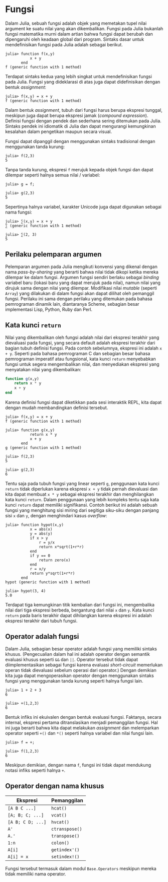 # Fungsi

Dalam Julia, sebuah fungsi adalah objek yang memetakan tupel nilai argument
ke suatu nilai yang akan dikembalikan. Fungsi pada Julia bukanlah fungsi
matematika murni dalam artian bahwa fungsi dapat berubah dan dipengaruhi oleh
keadaan global dari program.
Sintaks dasar untuk mendefinisikan fungsi pada Julia adalah sebagai berikut.

```julia-repl
julia> function f(x,y)
           x + y
       end
f (generic function with 1 method)
```

Terdapat sintaks kedua yang lebih singkat untuk mendefinisikan fungsi pada
Julia. Fungsi yang dideklarasi di atas juga dapat didefinisikan dengan
bentuk *assignment*:

```julia-repl
julia> f(x,y) = x + y
f (generic function with 1 method)
```

Dalam bentuk *assignment*, tubuh dari fungsi harus berupa ekspresi tunggal,
meskipun juga dapat berupa ekspresi jamak (*compound expression*).
Definisi fungsi dengan pendek dan sederhana sering ditemukan pada Julia.
Sintaks pendek ini idiomatik di Julia dan dapat mengurangi kemungkinan
kesalahan dalam pengetikan maupun secara visual.

Fungsi dapat dipanggil dengan menggunakan sintaks tradisional dengan
menggunakan tanda kurung:

```julia-repl
julia> f(2,3)
5
```

Tanpa tanda kurung, ekspresi `f` merujuk kepada objek fungsi dan dapat
dilempar seperti halnya semua nilai / variabel:

```julia-repl
julia> g = f;

julia> g(2,3)
5
```

Sepertinya halnya variabel, karakter Unicode juga dapat digunakan sebagai nama
fungsi:

```julia-repl
julia> ∑(x,y) = x + y
∑ (generic function with 1 method)

julia> ∑(2, 3)
5
```

## Perilaku pelemparan argumen

Pelemparan argumen pada Julia mengikuti konvensi yang dikenal dengan nama
*pass-by-sharing* yang berarti bahwa nilai tidak dikopi ketika mereka dilempar
ke dalam fungsi. Argumen fungsi sendiri berlaku sebagai *binding* variabel baru
(lokasi baru yang dapat merujuk pada nilai), namun nilai yang dirujuk sama
dengan nilai yang dilempar. Modifikasi nilai *mutable* (seperti `Array`)
yang dilakukan di dalam fungsi akan dapat dilihat oleh pemanggil fungsi.
Perilaku ini sama dengan perilaku yang ditemukan pada bahasa pemrograman
dinamik lain, diantaranya Scheme, sebagian besar
implementasi Lisp, Python, Ruby dan Perl.

## Kata kunci `return`

Nilai yang dikembalikan oleh fungsi adalah nilai dari ekspresi terakhir yang
dievaluasi pada fungsi, yang secara default adalah ekspresi terakhir dari
bagian tubuh definisi fungsi. Pada contoh sebelumnya, ekspresi ini adalah
`x + y`. Seperti pada bahasa pemrograman C dan sebagian besar bahasa pemrograman
imperatif atau fungsional, kata kunci `return` menyebabkan fungsi untuk
segera mengembalikan nilai, dan menyediakan ekspresi yang menyatakan nilai yang
dikembalikan:

```julia
function g(x,y)
    return x * y
    x + y
end
```

Karena definisi fungsi dapat diketikkan pada sesi interaktik REPL, kita dapat
dengan mudah membandingkan definisi tersebut.

```julia-repl
julia> f(x,y) = x + y
f (generic function with 1 method)

julia> function g(x,y)
           return x * y
           x + y
       end
g (generic function with 1 method)

julia> f(2,3)
5

julia> g(2,3)
6
```

Tentu saja pada tubuh fungsi yang linear seperti `g`, penggunaan kata kunci
`return` tidak diperlukan karena ekspresi `x + y` tidak pernah dievaluasi dan
kita dapat membuat `x * y` sebagai ekspresi terakhir dan menghilangkan kata
kunci `return`. Dalam penggunaan yang lebih kompleks tentu saja kata kunci
`return` dapat memiliki signifikansi. Contoh berikut ini adalah sebuah fungsi
yang menghitung sisi miring dari segitiga siku-siku dengan panjang sisi
`x` dan `y`, dengan menghindari kasus *overflow*:

```julia-repl
julia> function hypot(x,y)
           x = abs(x)
           y = abs(y)
           if x > y
               r = y/x
               return x*sqrt(1+r*r)
           end
           if y == 0
               return zero(x)
           end
           r = x/y
           return y*sqrt(1+r*r)
       end
hypot (generic function with 1 method)

julia> hypot(3, 4)
5.0
```

Terdapat tiga kemungkinan titik kembalian dari fungsi ini, mengembalika nilai
dari tiga ekspresi berbeda, bergantung dari nilai `x` dan `y`. Kata kunci
`return` pada baris terakhir dapat dihilangkan karena ekspresi ini adalah
ekspresi terakhir dari tubuh fungsi.

## Operator adalah fungsi

Dalam Julia, sebagian besar operator adalah fungsi yang memiliki sintaks
khusus.
(Pengecualian dalam hal ini
adalah operator dengan semantik evaluasi khusus seperti
`&&` dan `||`. Operator tersebut tidak dapat diimplementasikan sebagai fungsi
karena evaluasi *short-circuit* memerlukan operan tidak dievaluasi sebelum
operasi dari operator.)
Dengan demikian kita juga dapat mengoperasikan operator
dengan menggunakan sintaks fungsi yang menggunakan
tanda kurung seperti halnya fungsi lain.

```julia-repl
julia> 1 + 2 + 3
6

julia> +(1,2,3)
6
```

Bentuk infiks ini ekuivalen dengan bentuk evaluasi fungsi.
Faktanya, secara internal, ekspresi pertama ditranslasikan menjadi pemanggilan
fungsi. Hal ini juga berarti bahwa kita dapat melakukan *assignment* dan
melemparkan operator seperti `+()` dan `*()` seperti halnya variabel dan nilai
fungsi lain.

```julia-repl
julia> f = +;

julia> f(1,2,3)
6
```

Meskipun demikian, dengan nama `f`, fungsi ini tidak dapat mendukung notasi
infiks seperti halnya `+`.

## Operator dengan nama khusus

| Ekspresi | Pemanggilan |
| ---------| ----------- |
| `[A B C ...]` | `hcat()` |
| `[A; B; C; ...]` | `vcat()` |
| `[A B; C D; ...]` |`hvcat()` |
| `A'` | `ctranspose()` |
| `A.'` | `transpose()` |
| `1:n` | `colon()` |
| `A[i]` | `getindex'()` |
| `A[i] = x` | `setindex!()` |

Fungsi tersebut termasuk dalam modul `Base.Operators` meskipun mereka tidak
memiliki nama operator.
